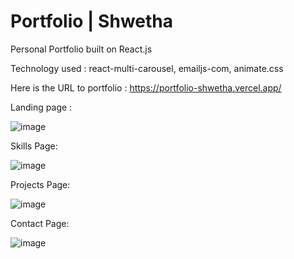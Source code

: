# Portfolio | Shwetha

Personal Portfolio built on React.js

Technology used : react-multi-carousel, emailjs-com, animate.css

Here is the URL to portfolio :  https://portfolio-shwetha.vercel.app/

Landing page : 

![image](https://user-images.githubusercontent.com/107784718/186601393-f2bd5573-cdec-4193-a110-2e8818e8f713.png)

Skills Page:

![image](https://user-images.githubusercontent.com/107784718/186601569-6f081dcd-ca78-4946-8494-3edd1586f4c6.png)

Projects Page:

![image](https://user-images.githubusercontent.com/107784718/186601754-8812a0f1-734a-415e-a828-427885c0124a.png)

Contact Page:

![image](https://user-images.githubusercontent.com/107784718/186601901-c3c6a678-40b7-4cf6-bd87-8ce7e0a44bcd.png)
